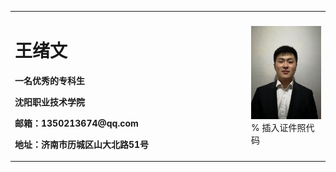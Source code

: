 <table border="0">
  <tr>
    <td width="75%">
      <h1>王绪文</h1>
      <p><b>一名优秀的专科生</b></p>
      <p><b>沈阳职业技术学院</b></p>
      <p><b>邮箱：1350213674@qq.com</b></p>
      <p><b>地址：济南市历城区山大北路51号</b></p>
    </td>
    <td width="25%">
      <img src="/IMG_1878.jpg" width="100%">      % 插入证件照代码
    </td>
  </tr>
</table>
